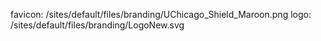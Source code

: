 favicon: /sites/default/files/branding/UChicago_Shield_Maroon.png
logo: /sites/default/files/branding/LogoNew.svg